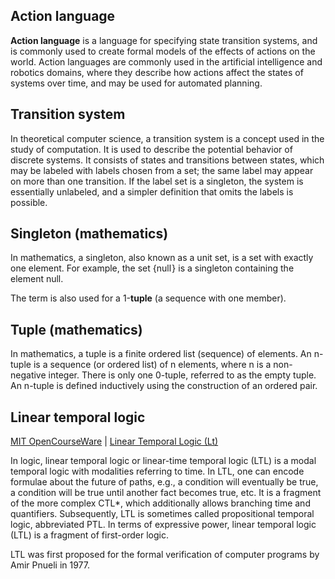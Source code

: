 ## Action language

**Action language** is a language for specifying state transition systems, and is commonly used to create formal models of the effects of actions on the world. Action languages are commonly used in the artificial intelligence and robotics domains, where they describe how actions affect the states of systems over time, and may be used for automated planning.

## Transition system

In theoretical computer science, a transition system is a concept used in the study of computation. It is used to describe the potential behavior of discrete systems. It consists of states and transitions between states, which may be labeled with labels chosen from a set; the same label may appear on more than one transition. If the label set is a singleton, the system is essentially unlabeled, and a simpler definition that omits the labels is possible.

## Singleton (mathematics)

In mathematics, a singleton, also known as a unit set, is a set with exactly one element. For example, the set {null } is a singleton containing the element null.

The term is also used for a 1-**tuple** (a sequence with one member).

## Tuple (mathematics)

In mathematics, a tuple is a finite ordered list (sequence) of elements. An n-tuple is a sequence (or ordered list) of n elements, where n is a non-negative integer. There is only one 0-tuple, referred to as the empty tuple. An n-tuple is defined inductively using the construction of an ordered pair.


## Linear temporal logic

[MIT OpenCourseWare](https://youtu.be/Tmhe33f9mWA) | [Linear Temporal Logic (Lt)](https://www.youtube.com/watch?v=3zmuqEVmqH0&ab_channel=Carneades.org)

In logic, linear temporal logic or linear-time temporal logic (LTL) is a modal temporal logic with modalities referring to time. In LTL, one can encode formulae about the future of paths, e.g., a condition will eventually be true, a condition will be true until another fact becomes true, etc. It is a fragment of the more complex CTL*, which additionally allows branching time and quantifiers. Subsequently, LTL is sometimes called propositional temporal logic, abbreviated PTL. In terms of expressive power, linear temporal logic (LTL) is a fragment of first-order logic.

LTL was first proposed for the formal verification of computer programs by Amir Pnueli in 1977.
